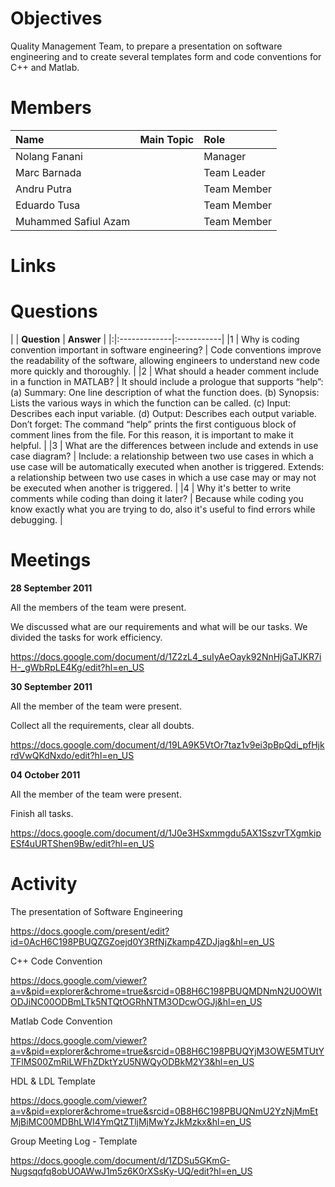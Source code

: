 # Objectives #

Quality Management Team, to prepare a presentation on software engineering and to create several templates form and code conventions for C++ and Matlab.

# Members #
| **Name** | **Main Topic** | Role |
|:---------|:---------------|:-----|
| Nolang Fanani |  | Manager |
| Marc Barnada |  | Team Leader |
| Andru Putra |  | Team Member|
| Eduardo Tusa |  | Team Member |
| Muhammed Safiul Azam |  | Team Member |

# Links #


# Questions #
| | **Question** | **Answer** |
|:|:-------------|:-----------|
|1 | Why is coding convention important in software engineering? | Code conventions improve the readability of the software, allowing engineers to understand new code more quickly and thoroughly. |
|2 | What should a header comment include in a function in MATLAB? | It should include a prologue that supports “help”: (a) Summary: One line description of what the function does. (b) Synopsis: Lists the various ways in which the function can be called. (c) Input: Describes each input variable. (d) Output: Describes each output variable. Don’t forget: The command “help” prints the first contiguous block of comment lines from the file. For this reason, it is important to make it helpful. |
|3 | What are the differences between include and extends in use case diagram? | Include: a relationship between two use cases in which a use case will be automatically executed when another is triggered. Extends: a relationship between two use cases in which a use case may or may not be executed when another is triggered. |
|4 | Why it's better to write comments while coding than doing it later? | Because while coding you know exactly what you are trying to do, also it's useful to find errors while debugging. |


# Meetings #
**28 September 2011**

All the members of the team were present.

We discussed what are our requirements and what will be our tasks.
We divided the tasks for work efficiency.

https://docs.google.com/document/d/1Z2zL4_suIyAeOayk92NnHjGaTJKR7iH-_gWbRpLE4Kg/edit?hl=en_US

**30 September 2011**

All the member of the team were present.

Collect all the requirements, clear all doubts.

https://docs.google.com/document/d/19LA9K5VtOr7taz1v9ei3pBpQdi_pfHjkrdVwQKdNxdo/edit?hl=en_US

**04 October 2011**

All the member of the team were present.

Finish all tasks.

https://docs.google.com/document/d/1J0e3HSxmmgdu5AX1SszvrTXgmkipESf4uURTShen9Bw/edit?hl=en_US





# Activity #

The presentation of Software Engineering

https://docs.google.com/present/edit?id=0AcH6C198PBUQZGZoejd0Y3RfNjZkamp4ZDJjag&hl=en_US

C++ Code Convention

https://docs.google.com/viewer?a=v&pid=explorer&chrome=true&srcid=0B8H6C198PBUQMDNmN2U0OWItODJiNC00ODBmLTk5NTQtOGRhNTM3ODcwOGJj&hl=en_US

Matlab Code Convention

https://docs.google.com/viewer?a=v&pid=explorer&chrome=true&srcid=0B8H6C198PBUQYjM3OWE5MTUtYTFlMS00ZmRiLWFhZDktYzU5NWQyODBkM2Y3&hl=en_US

HDL & LDL Template

https://docs.google.com/viewer?a=v&pid=explorer&chrome=true&srcid=0B8H6C198PBUQNmU2YzNjMmEtMjBiMC00MDBhLWI4YmQtZTljMjMwYzJkMzkx&hl=en_US

Group Meeting Log - Template

https://docs.google.com/document/d/1ZDSu5GKmG-Nugsqqfq8obUOAWwJ1m5z6K0rXSsKy-UQ/edit?hl=en_US